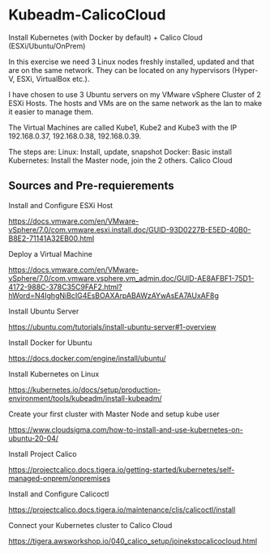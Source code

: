 # Kubeadm-CalicoCloud
Install Kubernetes (with Docker by default) + Calico Cloud (ESXi/Ubuntu/OnPrem)

In this exercise we need 3 Linux nodes freshly installed, updated and that are on the same network.
They can be located on any hypervisors (Hyper-V, ESXi, VirtualBox etc.).

I have chosen to use 3 Ubuntu servers on my VMware vSphere Cluster of 2 ESXi Hosts.
The hosts and VMs are on the same network as the lan to make it easier to manage them.

The Virtual Machines are called Kube1, Kube2 and Kube3 with the IP 192.168.0.37, 192.168.0.38, 192.168.0.39.

The steps are:
Linux: Install, update, snapshot
Docker: Basic install
Kubernetes: Install the Master node, join the 2 others.
Calico Cloud

## Sources and Pre-requierements

Install and Configure ESXi Host

https://docs.vmware.com/en/VMware-vSphere/7.0/com.vmware.esxi.install.doc/GUID-93D0227B-E5ED-40B0-B8E2-71141A32EB00.html

Deploy a Virtual Machine

https://docs.vmware.com/en/VMware-vSphere/7.0/com.vmware.vsphere.vm_admin.doc/GUID-AE8AFBF1-75D1-4172-988C-378C35C9FAF2.html?hWord=N4IghgNiBcIG4EsBOAXArpABAWzAYwAsEA7AUxAF8g

Install Ubuntu Server

https://ubuntu.com/tutorials/install-ubuntu-server#1-overview

Install Docker for Ubuntu

https://docs.docker.com/engine/install/ubuntu/

Install Kubernetes on Linux

https://kubernetes.io/docs/setup/production-environment/tools/kubeadm/install-kubeadm/

Create your first cluster with Master Node and setup kube user

https://www.cloudsigma.com/how-to-install-and-use-kubernetes-on-ubuntu-20-04/

Install Project Calico

https://projectcalico.docs.tigera.io/getting-started/kubernetes/self-managed-onprem/onpremises

Install and Configure Calicoctl

https://projectcalico.docs.tigera.io/maintenance/clis/calicoctl/install

Connect your Kubernetes cluster to Calico Cloud

https://tigera.awsworkshop.io/040_calico_setup/joinekstocalicocloud.html

